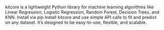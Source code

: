 kitcore is a lightweight Python library for machine learning algorithms like Linear Regression, Logistic Regression, Random Forest, Decision Trees, and KNN. 
Install via pip install kitcore and use simple API calls to fit and predict on any dataset. It’s designed to be easy-to-use, flexible, and scalable.